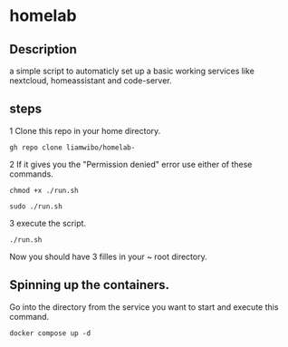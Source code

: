# homelab
## Description
a simple script to automaticly set up a basic working services like nextcloud, homeassistant and code-server.
## steps
1 Clone this repo in your home directory.
```
gh repo clone liamwibo/homelab-
```
2 If it gives you the "Permission denied" error use either of these commands.
```
chmod +x ./run.sh
```
```
sudo ./run.sh
```
3 execute the script.
```
./run.sh
```
Now you should have 3 filles in your ~ root directory.
## Spinning up the containers.
Go into the directory from the service you want to start and execute this command.
```
docker compose up -d
```

